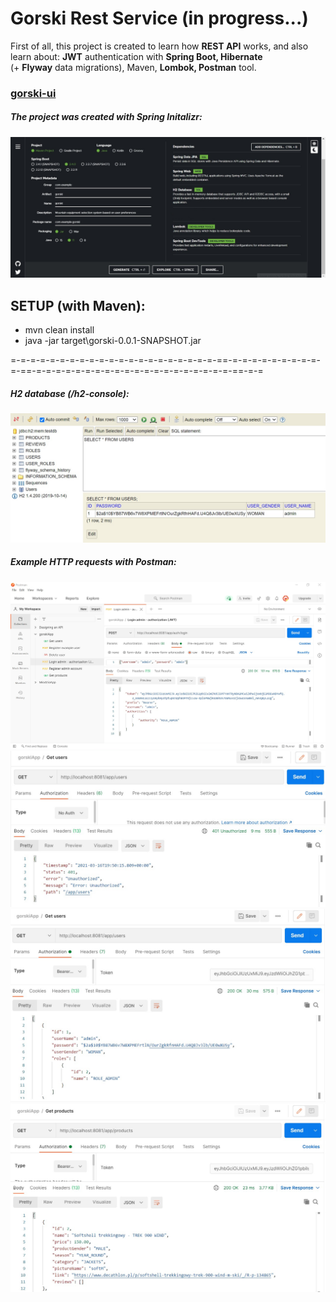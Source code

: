 # Gorski Rest Service (in progress...)

First of all, this project is created to learn how **REST API** works, and also learn about: **JWT** authentication with **Spring Boot, Hibernate**  
(+ **Flyway** data migrations), Maven, **Lombok, Postman** tool.

### [gorski-ui](https://github.com/domib22/gorski-ui)

##### The project was created with Spring Initalizr:
![spring_initializer](./images/spring_ini.jpg)

## SETUP (with Maven):
* mvn clean install
* java -jar target\gorski-0.0.1-SNAPSHOT.jar

=-=-=-=-=-=-=-=-=-=-=-=-=-=-=-=-=-=-=-=-=-==-=-=-=-=-=-=-=-=-=-=-==-=-=-=-=-=-=-=-=-=-=-=-=-=-=-=-=-=-=-=-=-==-=-=

##### H2 database (/h2-console):
![spring_initializer](./images/h2.png)

##### Example HTTP requests with Postman:
![spring_initializer](./images/login_admin.png)
![spring_initializer](./images/unauthorized_get_users.png)
![spring_initializer](./images/get_users.png)
![spring_initializer](./images/get_products.png)

